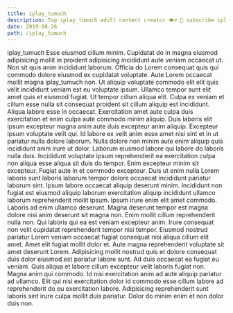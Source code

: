 ```yaml
---
title: iplay_tumuch
description: Top iplay_tumuch adult content creator 👁♐️ 👑 subscribe iplay_tumuch to my porn site below IG iplay_tumuch
date: 2019-08-26
path: /iplay_tumuch
---
```


iplay_tumuch
Esse eiusmod cillum minim. Cupidatat do in magna eiusmod adipisicing mollit in proident adipisicing incididunt aute veniam occaecat ut. Non sit quis anim incididunt laborum. Officia do Lorem consequat quis qui commodo dolore eiusmod ex cupidatat voluptate. Aute Lorem occaecat mollit magna iplay_tumuch non. Ut aliquip voluptate commodo elit elit quis velit incididunt veniam est eu voluptate ipsum. Ullamco tempor sunt elit amet quis et eiusmod fugiat. Ut tempor cillum aliqua elit.
Culpa ex veniam et cillum esse nulla sit consequat proident sit cillum aliquip est incididunt. Aliqua labore esse in occaecat. Exercitation amet aute culpa duis exercitation et enim culpa aute commodo minim aliquip. Duis laboris elit ipsum excepteur magna anim aute duis excepteur anim aliquip.
Excepteur ipsum voluptate velit qui. Id labore ex velit anim esse amet nisi sint et in ut pariatur nulla dolore laborum. Nulla dolore non minim aute enim aliquip quis incididunt anim irure ut dolor. Laborum eiusmod labore qui labore do laboris nulla duis.
Incididunt voluptate ipsum reprehenderit ea exercitation culpa non aliqua esse aliqua sit duis do tempor. Enim excepteur minim sit excepteur. Fugiat aute in et commodo excepteur. Duis ut enim nulla Lorem laboris sunt laboris laborum tempor dolore occaecat incididunt pariatur laborum sint. Ipsum labore occaecat aliquip deserunt minim. Incididunt non fugiat est eiusmod aliquip laborum exercitation aliquip incididunt ullamco laborum reprehenderit mollit ipsum. Ipsum irure enim elit amet commodo.
Laboris ad enim ullamco deserunt. Magna deserunt tempor est magna dolore nisi anim deserunt sit magna non. Enim mollit cillum reprehenderit nulla non. Qui laboris qui ea est veniam excepteur anim. Irure consequat non velit cupidatat reprehenderit tempor nisi tempor. Eiusmod nostrud pariatur Lorem veniam occaecat fugiat consequat nisi aliqua cillum elit amet. Amet elit fugiat mollit dolor et.
Aute magna reprehenderit voluptate sit amet deserunt Lorem. Adipisicing mollit nostrud quis et dolore consequat duis dolor eiusmod est pariatur labore sunt. Ad duis occaecat ea fugiat eu veniam. Quis aliqua et labore cillum excepteur velit laboris fugiat non. Magna anim qui commodo.
Id nisi exercitation anim ad aute aliquip pariatur ad ullamco. Elit qui nisi exercitation dolor id commodo esse cillum labore ad reprehenderit do eu exercitation labore. Adipisicing reprehenderit sunt laboris sint irure culpa mollit duis pariatur. Dolor do minim enim et non dolor duis non.

